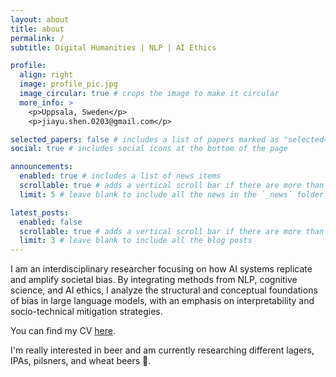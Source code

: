 ```yaml
---
layout: about
title: about
permalink: /
subtitle: Digital Humanities | NLP | AI Ethics

profile:
  align: right
  image: profile_pic.jpg
  image_circular: true # crops the image to make it circular
  more_info: >
    <p>Uppsala, Sweden</p>
    <p>jiayu.shen.0203@gmail.com</p>

selected_papers: false # includes a list of papers marked as "selected={true}"
social: true # includes social icons at the bottom of the page

announcements:
  enabled: true # includes a list of news items
  scrollable: true # adds a vertical scroll bar if there are more than 3 news items
  limit: 5 # leave blank to include all the news in the `_news` folder

latest_posts:
  enabled: false
  scrollable: true # adds a vertical scroll bar if there are more than 3 new posts items
  limit: 3 # leave blank to include all the blog posts
---
```

I am an interdisciplinary researcher focusing on how AI systems replicate and amplify societal bias. By integrating methods from NLP, cognitive science, and AI ethics, I analyze the structural and conceptual foundations of bias in large language models, with an emphasis on interpretability and socio-technical mitigation strategies.

You can find my CV [here](/assets/pdf/Jiayu_Shen_CV.pdf).

I'm really interested in beer and am currently researching different lagers, IPAs, pilsners, and wheat beers 🍺.
